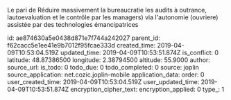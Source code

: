 Le pari de Réduire massivement la bureaucratie les audits à outrance, lautoevaluation et le contrôle par les managers) via l'autonomie (ouvriere) assistée par des technologies émancipatrices

id: ae874630a5e0438d871e7f744a242027
parent_id: f62cacc5e1ee41e9b7012f95fcae333d
created_time: 2019-04-09T10:53:04.519Z
updated_time: 2019-04-09T10:53:51.874Z
is_conflict: 0
latitude: 48.87386500
longitude: 2.38794500
altitude: 55.9000
author: 
source_url: 
is_todo: 0
todo_due: 0
todo_completed: 0
source: joplin
source_application: net.cozic.joplin-mobile
application_data: 
order: 0
user_created_time: 2019-04-09T10:53:04.519Z
user_updated_time: 2019-04-09T10:53:51.874Z
encryption_cipher_text: 
encryption_applied: 0
type_: 1